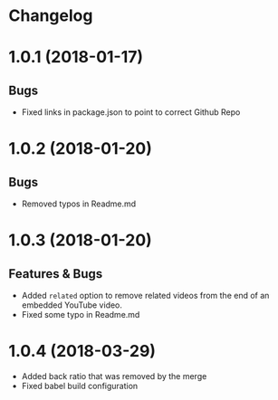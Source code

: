 # Changelog

# 1.0.1 (2018-01-17)
## Bugs
* Fixed links in package.json to point to correct Github Repo

# 1.0.2 (2018-01-20)
## Bugs
* Removed typos in Readme.md

# 1.0.3 (2018-01-20)
## Features & Bugs
* Added `related` option to remove related videos from the end of an embedded YouTube video.
* Fixed some typo in Readme.md

# 1.0.4 (2018-03-29)
* Added back ratio that was removed by the merge
* Fixed babel build configuration